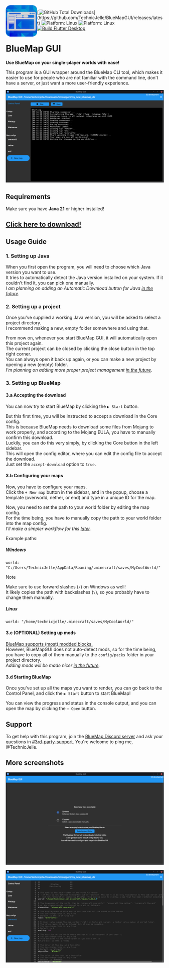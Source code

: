 <img align="left" width="100px" src="assets/icon_1024.png" alt="logo">

[![GitHub Total Downloads](https://img.shields.io/github/downloads/TechnicJelle/BlueMapGUI/total?label=Downloads&color=success")](https://github.com/TechnicJelle/BlueMapGUI/releases/latest)
![Platform: Linux](https://img.shields.io/badge/Platform-Linux-FCC624?logo=linux&logoColor=white)
![Platform: Linux](https://img.shields.io/badge/Platform-Windows-2887E9?logo=windows&logoColor=white)
[![Build Flutter Desktop](https://github.com/TechnicJelle/BlueMapGUI/actions/workflows/build.yml/badge.svg)](https://github.com/TechnicJelle/BlueMapGUI/actions/workflows/build.yml)

# BlueMap GUI

**Use BlueMap on your single-player worlds with ease!**

This program is a GUI wrapper around the BlueMap CLI tool,
which makes it easier to use for people who are not familiar with the command line,
don't have a server, or just want a more user-friendly experience.

![screenshot](.github/readme_assets/control_panel.png)

## Requirements
Make sure you have **Java 21** or higher installed!

## [Click here to download!](../../releases/latest)

## Usage Guide
### 1. Setting up Java
When you first open the program, you will need to choose which Java version you want to use.  
It tries to automatically detect the Java version installed on your system.
If it couldn't find it, you can pick one manually.  
_I am planning on adding an Automatic Download button for Java
[in the future](https://github.com/TechnicJelle/BlueMapGUI/issues/18)._

### 2. Setting up a project
Once you've supplied a working Java version, you will be asked to select a project directory.  
I recommend making a new, empty folder somewhere and using that.

From now on, whenever you start BlueMap GUI, it will automatically open this project again.  
The current project can be closed by clicking the close button in the top right corner.  
You can always open it back up again, or you can make a new project by opening a new (empty) folder.  
_I'm planning on adding more proper project management
[in the future](https://github.com/TechnicJelle/BlueMapGUI/milestone/3)._

### 3. Setting up BlueMap
#### 3.a Accepting the download
You can now try to start BlueMap by clicking the `▶ Start` button.

But this first time, you will be instructed to accept a download in the Core config.  
This is because BlueMap needs to download some files from Mojang to work properly,
and according to the Mojang EULA, you have to manually confirm this download.  
Luckily, you can do this very simply, by clicking the Core button in the left sidebar.  
This will open the config editor, where you can edit the config file to accept the download.  
Just set the `accept-download` option to `true`.

#### 3.b Configuring your maps
Now, you have to configure your maps.  
Click the `+ New map` button in the sidebar, and in the popup,
choose a template (overworld, nether, or end) and type in a unique ID for the map.

Now, you need to set the path to your world folder by editing the map config.  
For the time being, you have to manually copy the path
to your world folder into the map config.  
_I'll make a simpler workflow for this [later](https://github.com/TechnicJelle/BlueMapGUI/milestone/2)._

Example paths:
##### Windows
```hocon
world: "C:/Users/TechnicJelle/AppData/Roaming/.minecraft/saves/MyCoolWorld/"
```
> [!NOTE]  
> Make sure to use forward slashes (` / `) on Windows as well!  
> It likely copies the path with backslashes (` \ `), so you probably have to change them manually.

##### Linux
```hocon
world: "/home/technicjelle/.minecraft/saves/MyCoolWorld/"
```

#### 3.c (OPTIONAL) Setting up mods
[BlueMap supports (most) modded blocks.](https://bluemap.bluecolored.de/wiki/customization/Mods.html)  
However, BlueMapGUI does not auto-detect mods, so for the time being, you have to copy all of them manually to the `config/packs` folder in your project directory.  
_Adding mods will be made nicer [in the future](https://github.com/TechnicJelle/BlueMapGUI/issues/12)._

#### 3.d Starting BlueMap
Once you've set up all the maps you want to render,
you can go back to the Control Panel, and click the `▶ Start` button to start BlueMap!

You can view the progress and status in the console output,
and you can open the map by clicking the `⬆ Open` button.

## Support
To get help with this program, join the [BlueMap Discord server](https://bluecolo.red/map-discord)
and ask your questions in [#3rd-party-support](https://discord.com/channels/665868367416131594/863844716047106068).
You're welcome to ping me, @TechnicJelle.

## More screenshots
![screenshot](.github/readme_assets/main_menu.png)

![screenshot](.github/readme_assets/map_config.png)
